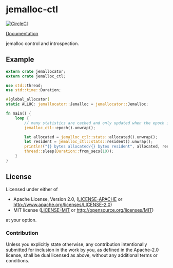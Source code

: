 # jemalloc-ctl
[![CircleCI](https://circleci.com/gh/sfackler/jemalloc-ctl.svg?style=shield)](https://circleci.com/gh/sfackler/jemalloc-ctl)

[Documentation](https://docs.rs/jemalloc-ctl)

jemalloc control and introspection.

## Example

```rust
extern crate jemallocator;
extern crate jemalloc_ctl;

use std::thread;
use std::time::Duration;

#[global_allocator]
static ALLOC: jemallocator::Jemalloc = jemallocator::Jemalloc;

fn main() {
    loop {
        // many statistics are cached and only updated when the epoch is advanced.
        jemalloc_ctl::epoch().unwrap();

        let allocated = jemalloc_ctl::stats::allocated().unwrap();
        let resident = jemalloc_ctl::stats::resident().unwrap();
        println!("{} bytes allocated/{} bytes resident", allocated, resident);
        thread::sleep(Duration::from_secs(10));
    }
}
```

## License

Licensed under either of

 * Apache License, Version 2.0, ([LICENSE-APACHE](LICENSE-APACHE) or http://www.apache.org/licenses/LICENSE-2.0)
 * MIT license ([LICENSE-MIT](LICENSE-MIT) or http://opensource.org/licenses/MIT)

at your option.

### Contribution

Unless you explicitly state otherwise, any contribution intentionally
submitted for inclusion in the work by you, as defined in the Apache-2.0
license, shall be dual licensed as above, without any additional terms or
conditions.
